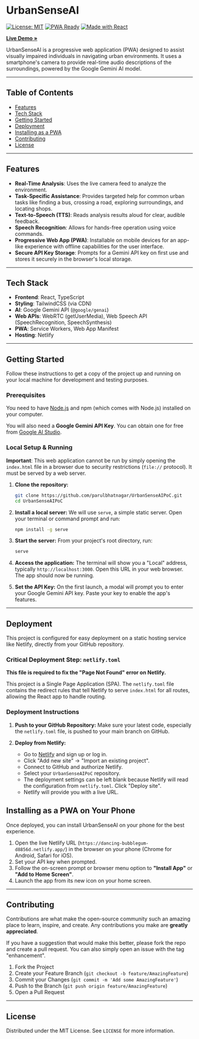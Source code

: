 # UrbanSenseAI

[![License: MIT](https://img.shields.io/badge/License-MIT-yellow.svg)](https://github.com/parulbhatnagar/UrbanSenseAIPoC/blob/main/LICENSE)
[![PWA Ready](https://img.shields.io/badge/PWA-Ready-green.svg)](https://web.dev/progressive-web-apps/)
[![Made with React](https://img.shields.io/badge/Made%20with-React-61DAFB.svg)](https://reactjs.org/)

**[Live Demo &raquo;](https://dancing-bubblegum-d8856d.netlify.app/)**

UrbanSenseAI is a progressive web application (PWA) designed to assist visually impaired individuals in navigating urban environments. It uses a smartphone's camera to provide real-time audio descriptions of the surroundings, powered by the Google Gemini AI model.

---

## Table of Contents

- [Features](#features)
- [Tech Stack](#tech-stack)
- [Getting Started](#getting-started)
- [Deployment](#deployment)
- [Installing as a PWA](#installing-as-a-pwa-on-your-phone)
- [Contributing](#contributing)
- [License](#license)

---

## Features

- **Real-Time Analysis**: Uses the live camera feed to analyze the environment.
- **Task-Specific Assistance**: Provides targeted help for common urban tasks like finding a bus, crossing a road, exploring surroundings, and locating shops.
- **Text-to-Speech (TTS)**: Reads analysis results aloud for clear, audible feedback.
- **Speech Recognition**: Allows for hands-free operation using voice commands.
- **Progressive Web App (PWA)**: Installable on mobile devices for an app-like experience with offline capabilities for the user interface.
- **Secure API Key Storage**: Prompts for a Gemini API key on first use and stores it securely in the browser's local storage.

---

## Tech Stack

- **Frontend**: React, TypeScript
- **Styling**: TailwindCSS (via CDN)
- **AI**: Google Gemini API (`@google/genai`)
- **Web APIs**: WebRTC (getUserMedia), Web Speech API (SpeechRecognition, SpeechSynthesis)
- **PWA**: Service Workers, Web App Manifest
- **Hosting**: Netlify

---

## Getting Started

Follow these instructions to get a copy of the project up and running on your local machine for development and testing purposes.

### Prerequisites

You need to have [Node.js](https://nodejs.org/) and npm (which comes with Node.js) installed on your computer.

You will also need a **Google Gemini API Key**. You can obtain one for free from [Google AI Studio](https://aistudio.google.com/app/apikey).

### Local Setup & Running

**Important**: This web application cannot be run by simply opening the `index.html` file in a browser due to security restrictions (`file://` protocol). It must be served by a web server.

1.  **Clone the repository:**
    ```sh
    git clone https://github.com/parulbhatnagar/UrbanSenseAIPoC.git
    cd UrbanSenseAIPoC
    ```

2.  **Install a local server:**
    We will use `serve`, a simple static server. Open your terminal or command prompt and run:
    ```sh
    npm install -g serve
    ```

3.  **Start the server:**
    From your project's root directory, run:
    ```sh
    serve
    ```

4.  **Access the application:**
    The terminal will show you a "Local" address, typically `http://localhost:3000`. Open this URL in your web browser. The app should now be running.

5.  **Set the API Key:**
    On the first launch, a modal will prompt you to enter your Google Gemini API key. Paste your key to enable the app's features.

---

## Deployment

This project is configured for easy deployment on a static hosting service like Netlify, directly from your GitHub repository.

### Critical Deployment Step: `netlify.toml`

**This file is required to fix the "Page Not Found" error on Netlify.**

This project is a Single Page Application (SPA). The `netlify.toml` file contains the redirect rules that tell Netlify to serve `index.html` for all routes, allowing the React app to handle routing.

### Deployment Instructions

1.  **Push to your GitHub Repository:**
    Make sure your latest code, especially the `netlify.toml` file, is pushed to your main branch on GitHub.

2.  **Deploy from Netlify:**
    - Go to [Netlify](https://www.netlify.com/) and sign up or log in.
    - Click "Add new site" -> "Import an existing project".
    - Connect to GitHub and authorize Netlify.
    - Select your `UrbanSenseAIPoC` repository.
    - The deployment settings can be left blank because Netlify will read the configuration from `netlify.toml`. Click "Deploy site".
    - Netlify will provide you with a live URL.

## Installing as a PWA on Your Phone

Once deployed, you can install UrbanSenseAI on your phone for the best experience.

1.  Open the live Netlify URL (`https://dancing-bubblegum-d8856d.netlify.app/`) in the browser on your phone (Chrome for Android, Safari for iOS).
2.  Set your API key when prompted.
3.  Follow the on-screen prompt or browser menu option to **"Install App"** or **"Add to Home Screen"**.
4.  Launch the app from its new icon on your home screen.

---

## Contributing

Contributions are what make the open-source community such an amazing place to learn, inspire, and create. Any contributions you make are **greatly appreciated**.

If you have a suggestion that would make this better, please fork the repo and create a pull request. You can also simply open an issue with the tag "enhancement".

1.  Fork the Project
2.  Create your Feature Branch (`git checkout -b feature/AmazingFeature`)
3.  Commit your Changes (`git commit -m 'Add some AmazingFeature'`)
4.  Push to the Branch (`git push origin feature/AmazingFeature`)
5.  Open a Pull Request

---

## License

Distributed under the MIT License. See `LICENSE` for more information.
